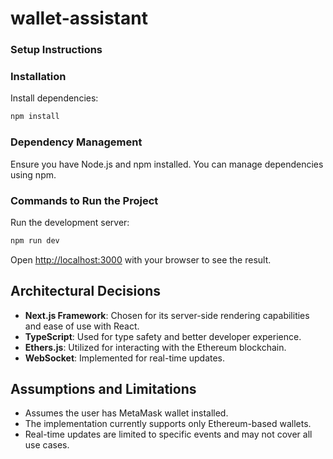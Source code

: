 
# wallet-assistant

### Setup Instructions

### Installation

Install dependencies:
```bash
npm install
```

### Dependency Management

Ensure you have Node.js and npm installed. You can manage dependencies using npm.

### Commands to Run the Project

Run the development server:
```bash
npm run dev
```

Open [http://localhost:3000](http://localhost:3000) with your browser to see the result.

## Architectural Decisions

- **Next.js Framework**: Chosen for its server-side rendering capabilities and ease of use with React.
- **TypeScript**: Used for type safety and better developer experience.
- **Ethers.js**: Utilized for interacting with the Ethereum blockchain.
- **WebSocket**: Implemented for real-time updates.

## Assumptions and Limitations

- Assumes the user has MetaMask wallet installed.
- The implementation currently supports only Ethereum-based wallets.
- Real-time updates are limited to specific events and may not cover all use cases.


